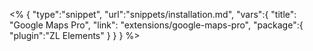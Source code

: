 <% {
	"type":"snippet", "url":"snippets/installation.md", "vars":{
		"title": "Google Maps Pro",
		"link": "extensions\/google-maps-pro",
		"package":{
			"plugin":"ZL Elements"
		}
	}
} %>